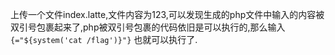 上传一个文件index.latte,文件内容为123,可以发现生成的php文件中输入的内容被双引号包裹起来了,php被双引号包裹的代码依旧是可以执行的,那么输入`{="${system('cat /flag')}"}` 也就可以执行了.
